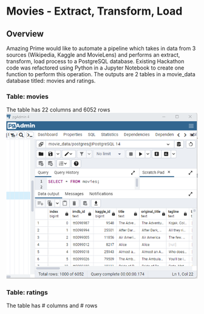 # Movies - Extract, Transform, Load

## Overview

Amazing Prime would like to automate a pipeline which takes in data from 3 sources (Wikipedia, Kaggle and MovieLens) and performs an extract, transform, load process to a PostgreSQL database.  Existing Hackathon code was refactored using Python in a Jupyter Notebook to create one function to perform this operation.  The outputs are 2 tables in a movie_data database titled:  movies and ratings.

### Table: movies
The table has 22 columns and 6052 rows
![movies](https://github.com/lnshewmo/Movies-ETL/blob/main/movies%20query.png)

### Table: ratings
The table has # columns and # rows
